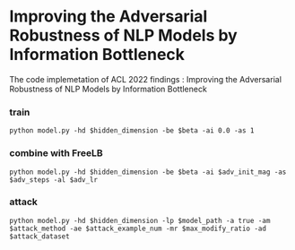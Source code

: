 # Improving the Adversarial Robustness of NLP Models by Information Bottleneck
The code implemetation of ACL 2022 findings : Improving the Adversarial Robustness of NLP Models by Information Bottleneck

### train

```
python model.py -hd $hidden_dimension -be $beta -ai 0.0 -as 1
```

### combine with FreeLB

```
python model.py -hd $hidden_dimension -be $beta -ai $adv_init_mag -as $adv_steps -al $adv_lr
```

### attack

```
python model.py -hd $hidden_dimension -lp $model_path -a true -am $attack_method -ae $attack_example_num -mr $max_modify_ratio -ad $attack_dataset
```
